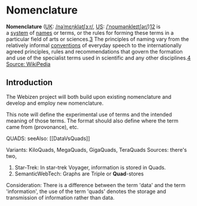 # Nomenclature

**Nomenclature** ([UK](https://en.wikipedia.org/wiki/British_English "British English"): [/nəˈmɛŋklətʃɜːr/](https://en.wikipedia.org/wiki/Help:IPA/English "Help:IPA/English"), [US](https://en.wikipedia.org/wiki/American_English "American English"): [/ˈnoʊmənkleɪtʃər/](https://en.wikipedia.org/wiki/Help:IPA/English "Help:IPA/English"))[1](https://en.wikipedia.org/wiki/Nomenclature#cite_note-1)[2](https://en.wikipedia.org/wiki/Nomenclature#cite_note-2) is a [system](https://en.wikipedia.org/wiki/System "System") of [names](https://en.wikipedia.org/wiki/Names "Names") or terms, or the rules for forming these terms in a particular field of arts or sciences.[3](https://en.wikipedia.org/wiki/Nomenclature#cite_note-3) The principles of naming vary from the relatively informal [conventions](https://en.wikipedia.org/wiki/Naming_conventions "Naming conventions") of everyday speech to the internationally agreed principles, rules and recommendations that govern the formation and use of the specialist terms used in scientific and any other disciplines.[4](https://en.wikipedia.org/wiki/Nomenclature#cite_note-4) [Source: WikiPedia](https://en.wikipedia.org/wiki/Nomenclature)

## Introduction

The Webizen project will both build upon existing nomenclature and develop and employ new nomenclature. 

This note will define the experimental use of terms and the intended meaning of those terms. The format should also define where the term came from (provonance), etc.

QUADS: 
seeAlso: [[DataVsQuads]]

Variants: KiloQuads, MegaQuads, GigaQuads, TeraQuads
Sources:  there's two,
1. Star-Trek: In star-trek Voyager, information is stored in Quads. 
2. SemanticWebTech: Graphs are Triple or **Quad**-stores

Consideration:  There is a difference between the term 'data' and the term 'information', the use of the term 'quads' denotes the storage and transmission of information rather than data.  

